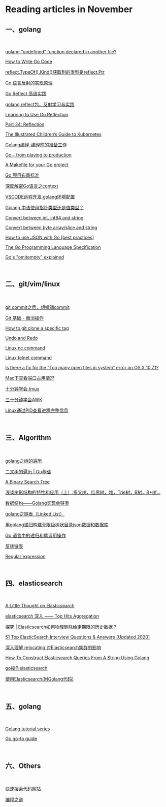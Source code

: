 # Reading articles in November


## 一、golang

&nbsp;

[golang “undefined” function declared in another file?](https://stackoverflow.com/questions/28153203/golang-undefined-function-declared-in-another-file)

[How to Write Go Code](https://golang.org/doc/code.html)

[reflect.TypeOf().Kind()获取到的类型是reflect.Ptr](https://golangtc.com/t/544faaa2421aa9782e000064)

[Go 语言反射的实现原理](https://www.infoq.cn/article/eay0kzovmag7knefofiw)

[Go Reflect 高级实践](https://segmentfault.com/a/1190000016230264)

[golang reflect包，反射学习与实践](https://segmentfault.com/a/1190000021762599)

[Learning to Use Go Reflection](https://medium.com/capital-one-tech/learning-to-use-go-reflection-822a0aed74b7)

[Part 34: Reflection](https://golangbot.com/reflection/)

[The Illustrated Children’s Guide to Kubernetes](https://www.cncf.io/the-childrens-illustrated-guide-to-kubernetes/)

[Golang编译-编译前的准备工作](https://zhuanlan.zhihu.com/p/75567385)

[Go – from playing to production](https://techblog.thescore.com/2015/11/09/go-from-playing-to-production/)

[A Makefile for your Go project](https://vincent.bernat.ch/en/blog/2019-makefile-build-golang)

[Go 项目布局标准](http://www.zhangjiee.com/wiki/programming/go/project-layout.html#org2623ecb)

[深度解密Go语言之context](https://zhuanlan.zhihu.com/p/68792989#:~:text=Go%201.7%20%E6%A0%87%E5%87%86%E5%BA%93%E5%BC%95%E5%85%A5,%E3%80%81%E6%88%AA%E6%AD%A2%E6%97%B6%E9%97%B4%E3%80%81k%2Dv%20%E7%AD%89%E3%80%82)

[VSCODE远程开发 golang环境配置](https://www.cnblogs.com/Jun10ng/p/12872121.html)

[Golang 中该使用指针类型还是值类型？](https://blog.biezhi.me/2018/10/values-or-pointers-in-golang.html)

[Convert between int, int64 and string](https://yourbasic.org/golang/convert-int-to-string/)

[Convert between byte array/slice and string](https://yourbasic.org/golang/convert-string-to-byte-slice/)

[How to use JSON with Go [best practices]](https://yourbasic.org/golang/json-example/)

[The Go Programming Language Specification](https://golang.org/ref/spec)

[Go's "omitempty" explained](https://www.sohamkamani.com/golang/2018-07-19-golang-omitempty/)



&nbsp;

## 二、git/vim/linux

&nbsp;

[git commit之后，想撤销commit](https://www.cnblogs.com/lfxiao/p/9378763.html)

[Git 基础 - 撤消操作](https://git-scm.com/book/zh/v2/Git-%E5%9F%BA%E7%A1%80-%E6%92%A4%E6%B6%88%E6%93%8D%E4%BD%9C)

[How to git clone a specific tag](https://stackoverflow.com/questions/20280726/how-to-git-clone-a-specific-tag)

[Undo and Redo](https://vim.fandom.com/wiki/Undo_and_Redo)

[Linux nc command](https://www.computerhope.com/unix/nc.htm)

[Linux telnet command](https://www.computerhope.com/unix/utelnet.htm)

[Is there a fix for the “Too many open files in system” error on OS X 10.7.1?](https://superuser.com/questions/433746/is-there-a-fix-for-the-too-many-open-files-in-system-error-on-os-x-10-7-1)

[Mac下查看端口占用情况](http://jartto.wang/2016/09/28/check-the-system-port-of-mac/)

[十分钟学会 tmux](https://www.cnblogs.com/kaiye/p/6275207.html)

[三十分钟学会AWK](https://github.com/mylxsw/growing-up/blob/master/doc/%E4%B8%89%E5%8D%81%E5%88%86%E9%92%9F%E5%AD%A6%E4%BC%9AAWK.md)

[Linux通过PID查看进程完整信息](https://blog.csdn.net/Great_Smile/article/details/50114133)

&nbsp;

## 三、Algorithm

&nbsp;

[golang之树的遍历](https://segmentfault.com/a/1190000017052768)

[二叉树的遍历 | Go基础](http://tigerb.cn/2020/04/21/go-base/tree-traverse/)

[A Binary Search Tree](https://appliedgo.net/bintree/)

[浅谈树形结构的特性和应用（上）:多叉树，红黑树，堆，Trie树，B树，B+树...](https://cloud.tencent.com/developer/article/1671394)

[数据结构——Golang实现单链表](https://www.ctolib.com/topics-137887.html)

[golang之链表（Linked List）](https://zhuanlan.zhihu.com/p/115101273)

[用golang递归构建无限级树状目录json数据和数据库](https://blog.csdn.net/chigaitan9729/article/details/100853218)

[Go 语言中的递归和尾调用操作](https://studygolang.com/articles/16138)

[反转链表](https://leetcode-cn.com/problems/reverse-linked-list/solution/dong-hua-yan-shi-206-fan-zhuan-lian-biao-by-user74/)

[Regular expression](https://en.wikipedia.org/wiki/Regular_expression)

&nbsp;

## 四、elasticsearch

&nbsp;

[A Little Thought on Elasticsearch](https://www.samsungsds.com/en/insights/1244285_5247.html?referrer=https://www.google.com/)

[elasticsearch 深入 —— Top Hits Aggregation](https://blog.csdn.net/ctwy291314/article/details/82773180)

[探究 | Elasticsearch如何物理删除给定期限的历史数据？](https://developer.aliyun.com/article/707400)

[51 Top ElasticSearch Interview Questions & Answers [Updated 2020]](https://www.softwaretestinghelp.com/elasticsearch-interview-questions/)

[深入理解 relocating 对Elasticsearch集群的影响](https://mp.weixin.qq.com/s/TbQKs9HPwKrEYQkQ9wgmLg)

[How To Construct Elasticsearch Queries From A String Using Golang](https://kb.objectrocket.com/elasticsearch/how-to-construct-elasticsearch-queries-from-a-string-using-golang-550)

[go操作elasticsearch](https://www.cnblogs.com/gwyy/p/13356345.html)

[使用Elasticsearch(附Golang代码)](https://strconv.com/posts/use-elastic/)

&nbsp;

## 五、golang

&nbsp;

[Golang tutorial series](https://golangbot.com/learn-golang-series/)

[Go go-to guide](https://yourbasic.org/golang/)

&nbsp;

## 六、Others

&nbsp;

[快速搜索代码网站](https://about.sourcegraph.com/)

[编程之道](https://github.com/yikeke/tao-of-programming)
